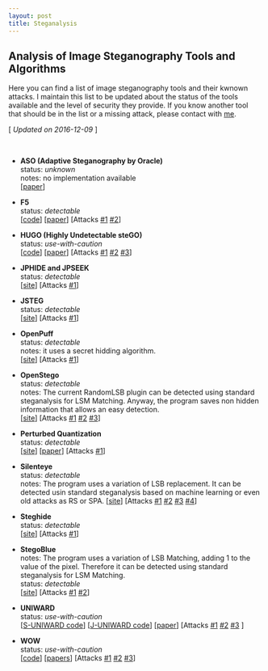 ```yaml
---
layout: post
title: Steganalysis
---
```


## Analysis of Image Steganography Tools and Algorithms

Here you can find a list of image steganography tools and their kwnown attacks. I maintain this list to be updated about the status of the tools available and the level of security they provide. If you know another tool that should be in the list or a missing attack, please contact with [me](http://daniellerch.me). 

[ *Updated on 2016-12-09* ]

<br>

- **ASO (Adaptive Steganography by Oracle)** <br>
status: *unknown* <br>
notes: no implementation available<br>
[[paper](http://hal-lirmm.ccsd.cnrs.fr/lirmm-00838993/file/ASO_soumis.pdf)]

- **F5** <br>
status: *detectable* <br>
[[code](http://code.google.com/p/f5-steganography/)]
[[paper](http://f5-steganography.googlecode.com/files/F5%20Steganography.pdf)]
[Attacks 
[#1](http://ws2.binghamton.edu/fridrich/Research/f5.pdf) 
[#2](http://openaccess.uoc.edu/webapps/o2/bitstream/10609/40841/1/Patterns_O2.pdf)]

- **HUGO (Highly Undetectable steGO)** <br>
status: *use-with-caution* <br>
[[code](http://dde.binghamton.edu/download/stego_algorithms/download/HUGO_bounding_linux_make_v10.tar.gz)]
[[paper](https://hal.archives-ouvertes.fr/hal-00541353/document)]
[Attacks
[#1](http://www.ws.binghamton.edu/fridrich/Research/TIFS2012-SRM.pdf)
[#2](http://www.ws.binghamton.edu/fridrich/Research/color-04.pdf)
[#3](http://www.sciencedirect.com/science/article/pii/S0952197616000026)]

- **JPHIDE and JPSEEK** <br>
status: *detectable* <br>
[[site](http://linux01.gwdg.de/~alatham/stego.html)]
[Attacks
[#1](http://openaccess.uoc.edu/webapps/o2/bitstream/10609/40841/1/Patterns_O2.pdf)]

- **JSTEG** <br>
status: *detectable* <br>
[[site](http://zooid.org/~paul/crypto/jsteg/)]
[Attacks
[#1](http://users.ece.cmu.edu/~adrian/487-s06/westfeld-pfitzmann-ihw99.pdf)]

- **OpenPuff** <br>
status: *detectable* <br>
notes: it uses a secret hidding algorithm.<br>
[[site](http://embeddedsw.net/OpenPuff_Steganography_Home.html)]
[Attacks
[#1](http://blog.daniellerch.me/p/openpuff.html)]

- **OpenStego** <br>
status: *detectable* <br>
notes: The current RandomLSB plugin can be detected using standard steganalysis for LSM Matching. Anyway, the program saves non hidden information that allows an easy detection. <br>
[[site](http://www.openstego.info/)]
[Attacks
[#1](http://0xword.com/es/libros/64-esteganografia-y-estegoanalisis.html)
[#2](http://www.ws.binghamton.edu/fridrich/Research/TIFS2012-SRM.pdf)
[#3](http://www.sciencedirect.com/science/article/pii/S0952197616000026)]

- **Perturbed Quantization** <br>
status: *detectable* <br>
[[site](http://dde.binghamton.edu/download/pq/)]
[[paper](http://dde.binghamton.edu/download/pq/Fri05pq.pdf)]
[Attacks
[#1](http://openaccess.uoc.edu/webapps/o2/bitstream/10609/40841/1/Patterns_O2.pdf)]

- **Silenteye** <br>
status: *detectable* <br>
notes: The program uses a variation of LSB replacement. It can be detected usin standard steganalysis based on machine learning or even old attacks as RS or SPA.
[[site](http://silenteye.v1kings.io/)]
[Attacks
[#1](http://www.ws.binghamton.edu/fridrich/Research/acm_2001_03.pdf)
[#2](http://www.ece.mcmaster.ca/~sorina/papers/LSBfinalTSP.pdf)
[#3](http://www.ws.binghamton.edu/fridrich/Research/TIFS2012-SRM.pdf)
[#4](http://www.sciencedirect.com/science/article/pii/S0952197616000026)]

- **Steghide** <br>
status: *detectable* <br>
[[site](http://steghide.sourceforge.net/)]
[Attacks
[#1](http://openaccess.uoc.edu/webapps/o2/bitstream/10609/40841/1/Patterns_O2.pdf)]

- **StegoBlue** <br>
notes: The program uses a variation of LSB Matching, adding 1 to the value of the pixel. Therefore it can be detected using standard steganalysis for LSM Matching.<br>
status: *detectable* <br>
[[site](https://github.com/oni49/stegoBlue)]
[Attacks
[#1](http://www.ws.binghamton.edu/fridrich/Research/TIFS2012-SRM.pdf)
[#2](http://www.sciencedirect.com/science/article/pii/S0952197616000026)]

- **UNIWARD** <br>
status: *use-with-caution* <br>
[[S-UNIWARD code](http://dde.binghamton.edu/download/stego_algorithms/download/S-UNIWARD_linux_make_v10.tar.gz)]
[[J-UNIWARD code](http://dde.binghamton.edu/download/stego_algorithms/download/J-UNIWARD_linux_make_v11.tar.gz)]
[[paper](http://dde.binghamton.edu/vholub/pdf/EURASIP14_Universal_Distortion_Function_for_Steganography_in_an_Arbitrary_Domain.pdf)]
[Attacks 
[#1](http://www.ws.binghamton.edu/fridrich/Research/Improving-SCA-Features-final.pdf)
[#2](http://www.ws.binghamton.edu/fridrich/Research/Explicit_transforms.pdf)
[#3](http://www.ws.binghamton.edu/fridrich/Research/SCA_JPEG_final1.pdf)
]

- **WOW** <br>
status: *use-with-caution* <br>
[[code](http://dde.binghamton.edu/download/stego_algorithms/download/WOW_linux_make_v10.tar.gz)]
[[papers](http://dde.binghamton.edu/vholub/pdf/WIFS12_Designing_Steganographic_Distortion_Using_Directional_Filters.pdf)]
[Attacks
[#1](http://www.ws.binghamton.edu/fridrich/Research/TIFS2012-SRM.pdf)
[#2](http://www.ws.binghamton.edu/fridrich/Research/color-04.pdf)
[#3](http://www.sciencedirect.com/science/article/pii/S0952197616000026)]



